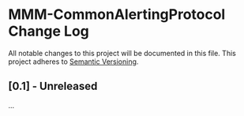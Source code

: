# MMM-CommonAlertingProtocol Change Log
All notable changes to this project will be documented in this file.
This project adheres to [Semantic Versioning](http://semver.org/).


## [0.1] - Unreleased

...
